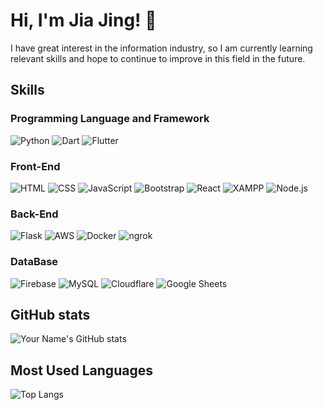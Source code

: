 <!--
**jiajing5/jiajing5** is a ✨ _special_ ✨ repository because its `README.md` (this file) appears on your GitHub profile.

Here are some ideas to get you started:

- 🔭 I’m currently working on ...
- 🌱 I’m currently learning ...
- 👯 I’m looking to collaborate on ...
- 🤔 I’m looking for help with ...
- 💬 Ask me about ...
- 📫 How to reach me: ...
- 😄 Pronouns: ...
- ⚡ Fun fact: ...
-->


# Hi, I'm Jia Jing! 👋
I have great interest in the information industry, so I am currently learning relevant skills and hope to continue to improve in this field in the future.

## Skills
### Programming Language and Framework
![Python](https://img.shields.io/badge/-Python-3776AB?style=flat-square&logo=Python&logoColor=white)
![Dart](https://img.shields.io/badge/Dart-%230175C2?logo=Dart)
![Flutter](https://img.shields.io/badge/Flutter-%2302569B?logo=Flutter)

### Front-End
![HTML](https://img.shields.io/badge/HTML-%23E34F26?logo=HTML5&logoColor=white)
![CSS](https://img.shields.io/badge/CSS-%231572B6?logo=CSS3)
![JavaScript](https://img.shields.io/badge/-JavaScript-F7DF1E?style=flat-square&logo=javascript&logoColor=black)
![Bootstrap](https://img.shields.io/badge/Bootstrap-%237952B3?logo=bootstrap&logoColor=white)
![React](https://img.shields.io/badge/-React-61DAFB?style=flat-square&logo=react&logoColor=black)
![XAMPP](https://img.shields.io/badge/XAMPP-%23FB7A24?logo=XAMPP&logoColor=white)
![Node.js](https://img.shields.io/badge/-Node.js-339933?style=flat-square&logo=node.js&logoColor=white)

### Back-End
![Flask](https://img.shields.io/badge/Flask-%23000000?logo=flask&logoColor=white)
![AWS](https://img.shields.io/badge/AWS-%23232F3E?logo=amazonwebservices&logoColor=white)
![Docker](https://img.shields.io/badge/-Docker-2496ED?style=flat-square&logo=docker&logoColor=white)
![ngrok](https://img.shields.io/badge/ngrok-%231F1E37?logo=ngrok&logoColor=white)

### DataBase
![Firebase](https://img.shields.io/badge/Firebase-%23DD2C00?logo=Firebase&logoColor=white)
![MySQL](https://img.shields.io/badge/MySQL-%234479A1?logo=mysql&logoColor=white)
![Cloudflare](https://img.shields.io/badge/Cloudflare-%23F38020?logo=cloudflare&logoColor=white)
![Google Sheets](https://img.shields.io/badge/Google%20Sheets-%2334A853?logo=googlesheets&logoColor=white)

## GitHub stats
![Your Name's GitHub stats](https://github-readme-stats.vercel.app/api?username=jiajing5&show_icons=true&theme=tokyonight)

## Most Used Languages
![Top Langs](https://github-readme-stats.vercel.app/api/top-langs/?username=jiajing5&layout=compact&theme=tokyonight)
